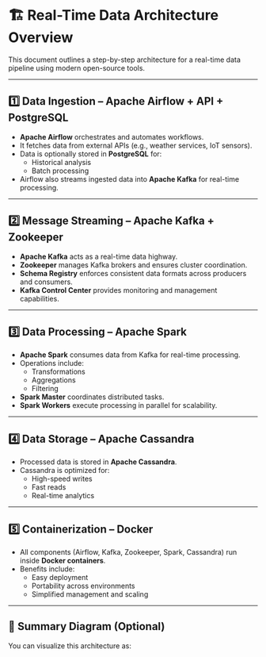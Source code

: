 # 🏗️ Real-Time Data Architecture Overview

This document outlines a step-by-step architecture for a real-time data pipeline using modern open-source tools.

---

## 1️⃣ Data Ingestion – Apache Airflow + API + PostgreSQL

- **Apache Airflow** orchestrates and automates workflows.
- It fetches data from external APIs (e.g., weather services, IoT sensors).
- Data is optionally stored in **PostgreSQL** for:
  - Historical analysis
  - Batch processing
- Airflow also streams ingested data into **Apache Kafka** for real-time processing.

---

## 2️⃣ Message Streaming – Apache Kafka + Zookeeper

- **Apache Kafka** acts as a real-time data highway.
- **Zookeeper** manages Kafka brokers and ensures cluster coordination.
- **Schema Registry** enforces consistent data formats across producers and consumers.
- **Kafka Control Center** provides monitoring and management capabilities.

---

## 3️⃣ Data Processing – Apache Spark

- **Apache Spark** consumes data from Kafka for real-time processing.
- Operations include:
  - Transformations
  - Aggregations
  - Filtering
- **Spark Master** coordinates distributed tasks.
- **Spark Workers** execute processing in parallel for scalability.

---

## 4️⃣ Data Storage – Apache Cassandra

- Processed data is stored in **Apache Cassandra**.
- Cassandra is optimized for:
  - High-speed writes
  - Fast reads
  - Real-time analytics

---

## 5️⃣ Containerization – Docker

- All components (Airflow, Kafka, Zookeeper, Spark, Cassandra) run inside **Docker containers**.
- Benefits include:
  - Easy deployment
  - Portability across environments
  - Simplified management and scaling

---

## 🧩 Summary Diagram (Optional)

You can visualize this architecture as:

